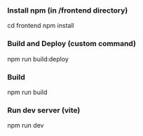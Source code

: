 ### Install npm (in /frontend directory)
cd frontend
npm install

### Build and Deploy (custom command)
npm run build:deploy 

### Build
npm run build 

### Run dev server (vite)
npm run dev